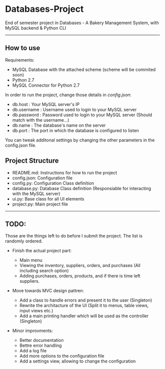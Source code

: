 # Databases-Project
End of semester project in Databases - A Bakery Management System, with MySQL backend &amp; Python CLI

***

## How to use
Requirements:
  - MySQL Database with the attached scheme (scheme will be commited soon)
  - Python 2.7
  - MySQL Connector for Python 2.7
  
In order to run the project, change those details in *config.json*:
  - db.host : Your MySQL server's IP
  - db.username : Username used to login to your MySQL server
  - db.password : Password used to login to your MySQL server (Should match with the username...)
  - db.name : The database's name on the server
  - db.port : The port in which the database is configured to listen
  
You can tweak additonal settings by changing the other parameters in the config.json file.

## Project Structure
  - README.md: Instructions for how to run the project
  - config.json: Configuration file
  - config.py: Configuration Class definition
  - database.py: Database Class definition (Responsiable for interacting with the MySQL server)
  - ui.py: Base class for all UI elements
  - project.py: Main project file

***

## TODO:
Those are the things left to do before I submit the project. The list is randomly ordered.

  - Finish the actual project part:
    - Main menu
    - Viewing the inventory, suppliers, orders, and purchases (All including search option)
    - Adding purchases, orders, products, and if there is time left suppliers.
    
  - Move towards MVC design pattren:
    - Add a class to handle errors and present it to the user (Singleton)
    - Rewrite the architacture of the UI (Split it to menus, table views, input views etc.)
    - Add a main printing handler which will be used as the controller (Singleton)
  
  - Minor improvments:
    - Better documentation
    - Bettre error handling
    - Add a log file
    - Add more options to the configuration file
    - Add a settings view, allowing to change the configuration
  
  
  
  
  
